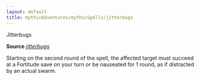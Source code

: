 ```yaml
---
layout: default
title: mythicAdventures/mythicSpells/jitterbugs
---
```

Jitterbugs

**Source** [_jitterbugs_](advancedRaceGuide/coreRaces/gnomes#_jitterbugs)

Starting on the second round of the spell, the affected target must succeed at a Fortitude save on your turn or be nauseated for 1 round, as if distracted by an actual swarm.

